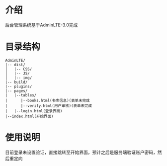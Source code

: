 # 介绍

后台管理系统基于AdminLTE-3.0完成

# 目录结构

```
AdminLTE/
|-- dist/
│   |-- CSS/
│   |-- JS/
│   |-- img/
|-- build/
|-- plugins/
|-- pages/
|   |--tables/
|      |--books.html(书库信息)(表单未完成
|      |--verify.html(用户审核)(表单未完成
|   |--login.html(登录界面)
|--index.html(开始界面)
```
# 使用说明

目前登录未设置验证，直接跳转至开始界面，预计之后是服务端验证账户密码，然后重定向